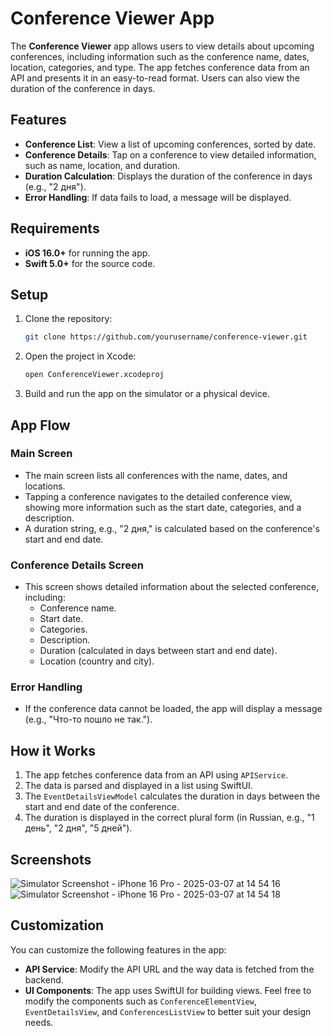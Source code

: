 # Conference Viewer App

The **Conference Viewer** app allows users to view details about upcoming conferences, including information such as the conference name, dates, location, categories, and type. The app fetches conference data from an API and presents it in an easy-to-read format. Users can also view the duration of the conference in days.

## Features

- **Conference List**: View a list of upcoming conferences, sorted by date.
- **Conference Details**: Tap on a conference to view detailed information, such as name, location, and duration.
- **Duration Calculation**: Displays the duration of the conference in days (e.g., "2 дня").
- **Error Handling**: If data fails to load, a message will be displayed.

## Requirements

- **iOS 16.0+** for running the app.
- **Swift 5.0+** for the source code.

## Setup

1. Clone the repository:
    ```bash
    git clone https://github.com/yourusername/conference-viewer.git
    ```

2. Open the project in Xcode:
    ```bash
    open ConferenceViewer.xcodeproj
    ```

3. Build and run the app on the simulator or a physical device.

## App Flow

### Main Screen

- The main screen lists all conferences with the name, dates, and locations.
- Tapping a conference navigates to the detailed conference view, showing more information such as the start date, categories, and a description.
- A duration string, e.g., "2 дня," is calculated based on the conference's start and end date.

### Conference Details Screen

- This screen shows detailed information about the selected conference, including:
    - Conference name.
    - Start date.
    - Categories.
    - Description.
    - Duration (calculated in days between start and end date).
    - Location (country and city).

### Error Handling

- If the conference data cannot be loaded, the app will display a message (e.g., "Что-то пошло не так.").

## How it Works

1. The app fetches conference data from an API using `APIService`.
2. The data is parsed and displayed in a list using SwiftUI.
3. The `EventDetailsViewModel` calculates the duration in days between the start and end date of the conference.
4. The duration is displayed in the correct plural form (in Russian, e.g., "1 день", "2 дня", "5 дней").

## Screenshots

![Simulator Screenshot - iPhone 16 Pro - 2025-03-07 at 14 54 16](https://github.com/user-attachments/assets/0d3526a5-eac5-40e2-9f5f-3bbd3a7dec16)
![Simulator Screenshot - iPhone 16 Pro - 2025-03-07 at 14 54 18](https://github.com/user-attachments/assets/6ac34cca-74ce-4fc6-8371-42d9c0f3f4b5)


## Customization

You can customize the following features in the app:

- **API Service**: Modify the API URL and the way data is fetched from the backend.
- **UI Components**: The app uses SwiftUI for building views. Feel free to modify the components such as `ConferenceElementView`, `EventDetailsView`, and `ConferencesListView` to better suit your design needs.
